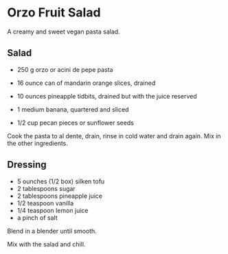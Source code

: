 Orzo Fruit Salad
================

A creamy and sweet vegan pasta salad.

Salad
-----

- 250 g orzo or acini de pepe pasta

- 16 ounce can of mandarin orange slices, drained

- 10 ounces pineapple tidbits, drained but with the juice reserved

- 1 medium banana, quartered and sliced

- 1/2 cup pecan pieces or sunflower seeds

Cook the pasta to al dente, drain, rinse in cold water and drain again.  Mix in the other ingredients.

Dressing
--------

- 5 ounches (1/2 box) silken tofu
- 2 tablespoons sugar
- 2 tablespoons pineapple juice
- 1/2 teaspoon vanilla
- 1/4 teaspoon lemon juice
- a pinch of salt

Blend in a blender until smooth.

Mix with the salad and chill.